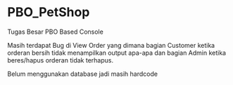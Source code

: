 # PBO_PetShop
Tugas Besar PBO Based Console

Masih terdapat Bug di View Order yang dimana bagian Customer ketika orderan bersih tidak menampilkan output apa-apa
dan bagian Admin ketika beres/hapus orderan tidak terhapus.

Belum menggunakan database jadi masih hardcode
